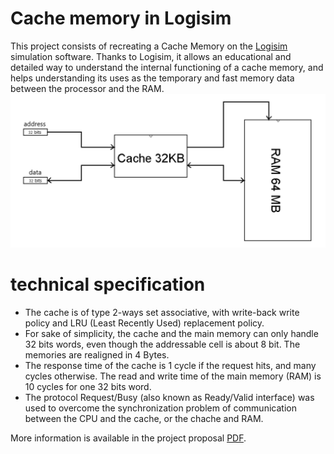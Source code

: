 # Cache memory in Logisim
This project consists of recreating a Cache Memory on the [Logisim](http://www.cburch.com/logisim/) simulation software. 
Thanks to Logisim, it allows an educational and detailed way to understand the internal functioning of a cache memory, 
and helps understanding its uses as the temporary and fast memory data between the processor and the RAM.
![Global representation of the architecture using cache](global_architecture.png)

# technical specification
- The cache is of type 2-ways set associative, with write-back write policy and LRU (Least Recently Used) replacement policy.
- For sake of simplicity, the cache and the main memory can only handle 32 bits words, even though the addressable cell is about 8 bit. The memories are realigned in 4 Bytes.
- The response time of the cache is 1 cycle if the request hits, and many cycles otherwise. The read and write time of the main memory (RAM) is 10 cycles for one 32 bits word.
- The protocol Request/Busy (also known as Ready/Valid interface) was used to overcome the synchronization problem of communication between the CPU and the cache, or the chache and RAM.

More information is available in the project proposal [PDF](https://github.com/kara-abdelaziz/Cache-Memory-in-logisim/blob/main/side-project.pdf).

# 


